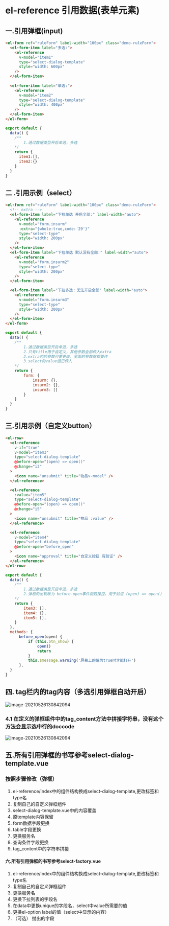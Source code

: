 # el-reference 引用数据(表单元素)

## 一.引用弹框(input)

```html
<el-form ref="ruleForm" label-width="100px" class="demo-ruleForm">
  <el-form-item label="多选:">
    <el-reference
      v-model="item1"
      type="select-dialog-template"
      style="width: 600px"
    />
  </el-form-item>
    
  <el-form-item label="单选:">
    <el-reference
      v-model="item2"
      type="select-dialog-template"
      style="width: 400px"
    />
  </el-form-item>
</el-form>
```

```javascript
export default {
  data() {
    /** 
    	1.通过数据类型开启单选，多选
    */
    return {
      item1:[],
      item2:{}
    }
  }
}
```

## 二 .引用示例（select）

```html
<el-form ref="ruleForm" label-width="100px" class="demo-ruleForm">
  <!-- extra -->
  <el-form-item label="下拉单选 开启全部:" label-width="auto">
    <el-reference
      v-model="form.insurm"
      :extra="{whole:true,code:'29'}"
      type="select-type"
      style="width: 200px"
    />
  </el-form-item>
  <el-form-item label="下拉单选 默认没有全部:" label-width="auto">
    <el-reference
      v-model="form.insurm2"
      type="select-type"
      style="width: 200px"
    />
  </el-form-item>

  <el-form-item label="下拉多选：无法开启全部" label-width="auto">
    <el-reference
      v-model="form.insurm3"
      type="select-type"
      style="width: 200px"
    />
  </el-form-item>
</el-form>
```

```javascript
export default {
  data() {
    /** 
    	1.通过数据类型开启单选，多选
    	2.只有title用于自定义，其他参数全部传入extra
    	2.extra内的参数只要更改，里面的参数就都要传
    	3.select的value值已传入
    */
    return {
        form: {
            insurm: {},
            insurm2: {},
            insurm3: []
        }
    }
  }
}

```

## 三.引用示例（自定义button）

```html
<el-row>
  <el-reference
    v-if="true"
    v-model="item3"
    type="select-dialog-template"
    @before-open="(open) => open()"
    @change="i3"
  >
    <icon name="unsubmit" title="物品v-model" />
  </el-reference>

  <el-reference
    :value="item5"
    type="select-dialog-template"
    @before-open="(open) => open()"
    @change="i5"
  >
    <icon name="unsubmit" title="物品 :value" />
  </el-reference>

  <el-reference
    v-model="item4"
    type="select-dialog-template"
    @before-open="before_open"
  >
    <icon name="approval" title="自定义按钮 有验证" />
  </el-reference>
</el-row>
```

```javascript
export default {
  data() {
    /** 
		1.通过数据类型开启单选，多选
		2.弹框的出现改为 before-open事件函数操控，用于验证 (open) => open()
    */
    return {
        item3: [],
        item4: {},
        item5: [],
    }
  },
  methods: {
      before_open(open) {
          if (this.btn_show) {
              open()
              return
          }
          this.$message.warning('屏幕上的值为true时才能打开')
      },  
  }
}
```

## 四. tag栏内的tag内容（多选引用弹框自动开启）

![image-20210526130842094](../../../images/tag_title.gif)

### 4.1 在定义的弹框组件中的tag_content方法中拼接字符串，没有这个方法会显示选中行的doccode

![image-20210526130842094](../../../images/tab_content.png)

## 五.所有引用弹框的书写参考select-dialog-template.vue

### 按照步骤修改（弹框）

1. el-reference/index中的组件结构换成select-dialog-template,更改标签和type名
2. 复制自己的自定义弹框组件
3. select-dialog-template.vue中的内容覆盖
4. 原template内容保留
5. form数据字段更换
6. table字段更换
7. 更换服务名
8. 查询条件字段更换
9. tag_content中的字符串拼接

#### 六.所有引用弹框的书写参考select-factory.vue

1. el-reference/index中的组件结构换成select-dialog-template,更改标签和type名
2. 复制自己的自定义弹框组件
3. 更换服务名
4. 更换下拉列表的字段名
5. 在data中更换unique的字段名，select中value所需要的值
6. 更换el-option label的值（select中显示的内容）
7. （可选） 抛出的字段
